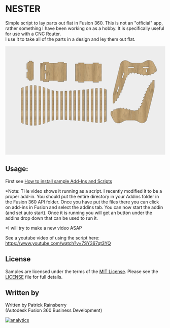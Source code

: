 # NESTER
Simple script to lay parts out flat in Fusion 360.  This is not an "official" app, rather something I have been working on as a hobby.
It is specifically useful for use with a CNC Router.  
I use it to take all of the parts in a design and ley them out flat.

![Nester Cover](./Nester_Cover.png)

## Usage:
First see [How to install sample Add-Ins and Scripts](https://rawgit.com/AutodeskFusion360/AutodeskFusion360.github.io/master/Installation.html)

*Note: THe video shows it running as a script.  I recently modified it to be a proper add-in.  You should put the entire directory in your Addins folder in the Fusion 360 API folder.  Once you have put the files there you can click on add-ins in Fusion and select the addins tab.  You can now start the addin (and set auto start).  Once it is running you will get an button under the addins drop down that can be used to run it.  

*I will try to make a new video ASAP

See a youtube video of using the script here: https://www.youtube.com/watch?v=7SY367qt3YQ

## License
Samples are licensed under the terms of the [MIT License](http://opensource.org/licenses/MIT). Please see the [LICENSE](LICENSE) file for full details.

## Written by

Written by Patrick Rainsberry <br /> (Autodesk Fusion 360 Business Development)

[![analytics](http://www.google-analytics.com/collect?v=1&t=pageview&_s=1&dl=https%3A%2F%2Fgithub.com%2Ftapnair%2FNESTER&&tid=UA-41076924-2)]()

